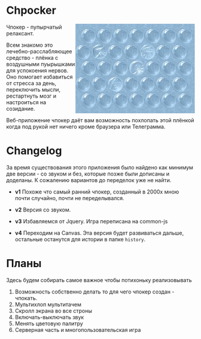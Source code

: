 # Chpocker

<img src="chpocker.jpg" align="right">

Чпокер - пупырчатый релаксант. 

Всем знакомо это лечебно-расслабляющее средство - плёнка с воздушными пуырышками для успокоения нервов. Оно помогает избавиться от стресса за день, переключить мысли, рестартнуть мозг и настроиться на созидание. 

Веб-приложение чпокер даёт вам возможность похлопать этой плёнкой когда под рукой нет ничего кроме браузера или Телеграмма.

# Changelog

За время существования этого приложения было найдено как минимум две версии - со звуком и без, которые позже были дописаны и доделаны. К сожалению вариантов до переделок уже не найти.

- **v1** Похоже что самый ранний чпокер, созданный в 2000х мною почти случайно, почти не переделывался.

- **v2** Версия со звуком.

- **v3** Избавляемся от Jquery. Игра переписана на common-js

- **v4** Переходим на Canvas. Эта версия будет развиваться дальше, остальные останутся для истории в папке `history`.

# Планы

Здесь будем собирать самое важное чтобы потихоньку реализовывать

1. Возможность собственно делать то для чего чпокер создан - чпокать.
2. Мультихлоп мультитачем
3. Скролл экрана во все строны
4. Включать-выключать звук
5. Менять цветовую палитру
6. Серверная часть и многопользовательская игра
